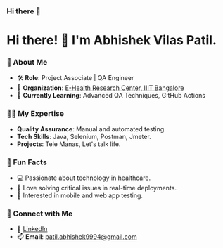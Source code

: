 ### Hi there 👋
# Hi there! 👋 I'm Abhishek Vilas Patil. 

### 🚀 About Me
- 🛠️ **Role**: Project Associate | QA Engineer  
- 🏢 **Organization**: [E-Health Research Center, IIIT Bangalore](https://ehealth.iiitb.ac.in)  
- 🌱 **Currently Learning**: Advanced QA Techniques, GitHub Actions  

### 🧑‍💻 My Expertise
- **Quality Assurance**: Manual and automated testing.
- **Tech Skills**: Java, Selenium, Postman, Jmeter.
- **Projects**: Tele Manas, Let's talk life.

### 🌟 Fun Facts
- 💻 Passionate about technology in healthcare.
- 🎯 Love solving critical issues in real-time deployments.
- 📱 Interested in mobile and web app testing.

### 🔗 Connect with Me
- 💼 [LinkedIn](https://www.linkedin.com/in/abhishek-patil-25112829b/) 
- 📫 **Email**: patil.abhishek9994@gmail.com


